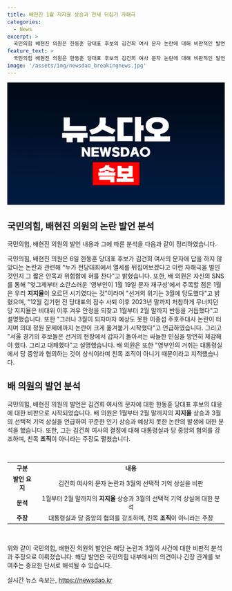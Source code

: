 ```yaml
---
title: 배현진 1월 지지율 상승과 전세 뒤집기 자해극
categories:
  - News
excerpt: >
  국민의힘 배현진 의원은 한동훈 당대표 후보의 김건희 여사 문자 논란에 대해 비판적인 발언을 하였다. 그는 SNS를 통해 지지율과 선거의 위기에 대해 언급하며, 여사의 문자를 무시한 후보들을 겨냥한 것으로 보였다. 또한, 영부인의 행동은 대통령실과 협의되어야 하는 것으로 지적하며, 여당 후보들의 패배는 이에 대한 책임을 물었다. 이러한 발언은 당 내부의 갈등과 정책 논란을 야기할 것으로 예상된다.
feature_text: >
  국민의힘 배현진 의원은 한동훈 당대표 후보의 김건희 여사 문자 논란에 대해 비판적인 발언을 하였다. 그는 SNS를 통해 지지율과 선거의 위기에 대해 언급하며, 여사의 문자를 무시한 후보들을 겨냥한 것으로 보였다. 또한, 영부인의 행동은 대통령실과 협의되어야 하는 것으로 지적하며, 여당 후보들의 패배는 이에 대한 책임을 물었다. 이러한 발언은 당 내부의 갈등과 정책 논란을 야기할 것으로 예상된다.
image: '/assets/img/newsdao_breakingnews.jpg'
---
```


<p><img src="/assets/img/newsdao_breakingnews.jpg" alt="firstkoreanews 속보" /></p>

<h2 data-ke-size="size26">국민의힘, 배현진 의원의 논란 발언 분석</h2>

<p>국민의힘, 배현진 의원의 발언 내용과 그에 따른 분석을 다음과 같이 정리하였습니다.</p>

<p data-ke-size="size16">국민의힘, 배현진 의원은 6일 한동훈 당대표 후보가 김건희 여사의 문자에 답을 하지 않았다는 논란과 관련해 "누가 전당대회에서 열세를 뒤집어보겠다고 이런 자해극을 벌인 것인지 그 짧은 안목과 위험함에 혀를 찬다"고 밝혔습니다. 또한, 배 의원은 자신의 SNS를 통해 "엊그제부터 소란스러운 '영부인이 1월 19일 문자 재구성'에서 주목할 점은 1월은 우리 <b>지지율</b>이 오르던 시기였다는 것"이라며 "선거의 위기는 3월에 당도했다"고 밝혔으며, "12월 김기현 전 당대표의 잠수 사퇴 이후 2023년 말까지 처참하게 무너지던 당 지지율은 비대위 이후 겨우 안정을 되찾고 1월부터 2월 말까지 반등을 거듭했다"고 설명했습니다. 또한 "그러나 3월이 되자마자 예상도 못한 이종섭 주호주대사 논란이 터지며 의대 정원 문제에까지 논란이 크게 옮겨붙기 시작했다"고 언급하였습니다. 그리고 "서울 경기의 후보들은 선거의 현장에서 갑자기 돌아서는 싸늘한 민심을 망연히 체감해야 했다. 그리고 대패했다"고 설명했습니다. 배 의원은 또한 "영부인의 거취는 대통령실에서 당 중앙과 협의하는 것이 상식이라며 친목 조직이 아니기 때문이라고 지적했습니다.</p>

<h2 data-ke-size="size26">배 의원의 발언 분석</h2>

<p>국민의힘, 배현진 의원의 발언은 김건희 여사의 문자에 대한 한동훈 당대표 후보의 대응에 대한 비판으로 시작되었습니다. 배 의원은 1월부터 2월 말까지의 <b>지지율</b> 상승과 3월의 선택적 기억 상실을 언급하여 꾸준한 인기 상승과 예상치 못한 논란의 발생에 대한 분석을 했습니다. 또한, 그는 김건희 여사의 결정에 대해 대통령실과 당 중앙의 협의를 강조하며, 친목 <b>조직</b>이 아니라는 주장도 펼쳤습니다.</p>

<p data-ke-size="size16">&nbsp;</p>

<table>
<tbody>
<tr>
<td style="text-align: center; height: 17px;"><b>구분</b></td>
<td style="text-align: center; height: 17px;"><b>내용</b></td>
</tr>
<tr>
<td style="text-align: center; height: 17px;"><b>발언 요지</b></td>
<td style="text-align: center; height: 17px;">김건희 여사의 문자 논란과 3월의 선택적 기억 상실을 비판</td>
</tr>
<tr>
<td style="text-align: center; height: 17px;"><b>분석</b></td>
<td style="text-align: center; height: 17px;">1월부터 2월 말까지의 <b>지지율</b> 상승과 3월의 선택적 기억 상실에 대한 분석</td>
</tr>
<tr>
<td style="text-align: center; height: 17px;"><b>주장</b></td>
<td style="text-align: center; height: 17px;">대통령실과 당 중앙의 협의를 강조하며, 친목 <b>조직</b>이 아니라는 주장</td>
</tr>
</tbody>
</table>

<p data-ke-size="size16">&nbsp;</p>

<p>위와 같이 국민의힘, 배현진 의원의 발언은 해당 논란과 3월의 사건에 대한 비판적 분석과 주장으로 이뤄졌습니다. 해당 발언은 국민의힘 내부에서의 의견이나 긴장 관계를 보여주는 중요한 단서로 해석될 수 있습니다.</p>
실시간 뉴스 속보는, <a href="https://newsdao.kr" rel="dofollow">https://newsdao.kr</a>


